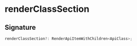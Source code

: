 
# renderClassSection

## Signature

```typescript
renderClassSection?: RenderApiItemWithChildren<ApiClass>;
```
